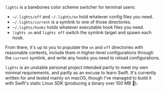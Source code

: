`lights` is a barebones color scheme switcher for terminal users:

- `~/.lights/off` and `~/.lights/on` hold whatever config files you need.
- `~/.lights/current` is a symlink to one of those directories.
- `~/.lights/hooks` holds whatever executable hook files you need.
- `lights on` and `lights off` switch the symlink target and spawn each hook.

From there, it's up to you to populate the `on` and `off` directories with
reasonable contents, include them in higher-level configurations through the
`current` symlink, and write any hooks you need to reload configurations.

`lights` is an unstable personal project intended partly to meet my own minimal
requirements, and partly as an excuse to learn Swift. It's currently written
for and tested mainly on macOS, though I've managed to build it with Swift's
static Linux SDK (producing a binary over 100 MB 😬).
